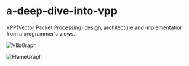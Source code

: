 # a-deep-dive-into-vpp
VPP(Vector Packet Processing) design, architecture and implementation from a programmer's views.

![VlibGraph](https://github.com/mwang005/a-deep-dive-into-vpp/tree/master/draw_vlib_graph/vlib_graph.png "Vlib Graph v17.07")

![FlameGraph](https://github.com/mwang005/a-deep-dive-into-vpp/tree/master/plog/vpp-v17.07-rc0_stack-frame.svg "VPP Flame Graph")
